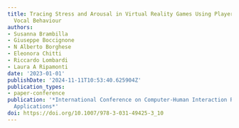 ```yaml
---
title: Tracing Stress and Arousal in Virtual Reality Games Using Players’ Motor and
  Vocal Behaviour
authors:
- Susanna Brambilla
- Giuseppe Boccignone
- N Alberto Borghese
- Eleonora Chitti
- Riccardo Lombardi
- Laura A Ripamonti
date: '2023-01-01'
publishDate: '2024-11-11T10:53:40.625904Z'
publication_types:
- paper-conference
publication: '*International Conference on Computer-Human Interaction Research and
  Applications*'
doi: https://doi.org/10.1007/978-3-031-49425-3_10
---
```

